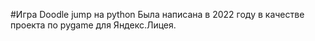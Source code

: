 #Игра Doodle jump на python
Была написана в 2022 году в качестве проекта по pygame для Яндекс.Лицея.
